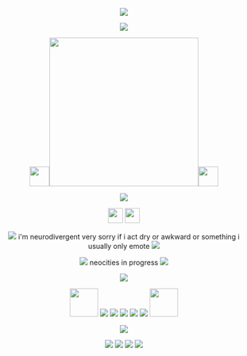 <p align="center">
<img src="https://pixelsafari.neocities.org/buttons/bestviewedcomp.gif"/>
</p>

<p align="center">
<img src="https://64.media.tumblr.com/03965d5de257dc7d36cdf835dfc0c909/f14a73274c031125-fd/s500x750/17db6669ef3de321abf94ea51070be555d15e324.pnj"/>
</p>

<p align="center">
<img src="https://files.catbox.moe/9shnfu.gif" height="40"/><img src="https://files.catbox.moe/ujrb64.png" height="300"/><img src="https://files.catbox.moe/1a3ovv.webp" height="40"/>
</p>

<p align="center">
<img src="https://64.media.tumblr.com/7456e4182b3dd82d860e75f9d8496f84/d45a7cefaf9b697c-c1/s500x750/76b67aa6104da43cdae1808eecff2f36e7b062f0.gifv"/>
</p>
<p align="center">
<img src="https://64.media.tumblr.com/a65629d57cf033a532a981d9e96ba4c9/fe33a9fe02b3f8cb-80/s75x75_c1/32d3f61df17e6de8fdeac9cb4668159459125233.pnj" height="30"/> <img src="https://64.media.tumblr.com/7ff7ca74f3fda2b5c6bded287255cb69/c4372e8d0b74cc83-7f/s75x75_c1/620a99b65283ad1c59d13bf27b94caa496dbdcff.pnj" height="30"/>
</p>
<p align="center">
<img src="https://pixelsafari.neocities.org/favicon/nature/storm3.gif"/> i'm neurodivergent very sorry if i act dry or awkward or something i usually only emote <img src="https://pixelsafari.neocities.org/favicon/nature/storm3.gif"/>
</p>
<p align="center">
<img src="https://pixelsafari.neocities.org/favicon/animals/other/lion2.gif"/> neocities in progress <img src="https://pixelsafari.neocities.org/favicon/animals/other/lion2.gif"/>
</p>

<p align="center">
<img src="https://64.media.tumblr.com/7d88aef712d69925165f197cd8f784de/53333f61af485e11-0d/s500x750/ac3580ad950e6fad05b8bb738debe51467bcd990.gifv"/>
</p>

<p align="center">
<img src="https://files.catbox.moe/qdu1me.webp" height="57"/>
<img src="https://64.media.tumblr.com/8dcfe8921f3b7945ebfecfdf2f00cd07/4153ded63fb49f50-b6/s250x400/2fd28fa4a335f0d109bb343760b67ece7ca1c537.pnj"/>
<img src="https://64.media.tumblr.com/c7dbec99d4eb53ba9c98feff011e4044/2e85574ebe4afb42-2c/s250x400/452e2c09ae167111fc642ab355511c9047e17c1c.gifv"/>
<img src="https://pixelsafari.neocities.org/stamps/more/bacon.png"/>
<img src="https://64.media.tumblr.com/65d6ebd16189b4ce977b8f99932041cf/0ddd29f0cf8a4f58-4c/s100x200/6850654cb4780388faca0214b24e5b127833b828.gifv"/>
<img src="https://64.media.tumblr.com/07254ae16f48ada17792683b13d1ee6f/4153ded63fb49f50-43/s250x400/01af87650383e5b8d48938f11644509c0b19776f.pnj"/>
<img src="https://files.catbox.moe/wvn05a.webp" height="57"/> 
</p>

<p align="center"> <img src="https://64.media.tumblr.com/7987cbc06d2a6e8267897ab3b6f9fdc8/4153ded63fb49f50-ad/s250x400/092ff5b3738388b944e836671700e3ef4760dd66.gifv"/>
</p>

<p align="center">
<img src="https://pixelsafari.neocities.org/blinkies/giveasmile.gif"/>
<img src="https://pixelsafari.neocities.org/blinkies/simplethings.gif"/>
<img src="https://pixelsafari.neocities.org/blinkies/teddybears2.gif"/>
<img src="https://pixelsafari.neocities.org/blinkies/makemesmile.gif"/>
</p>
